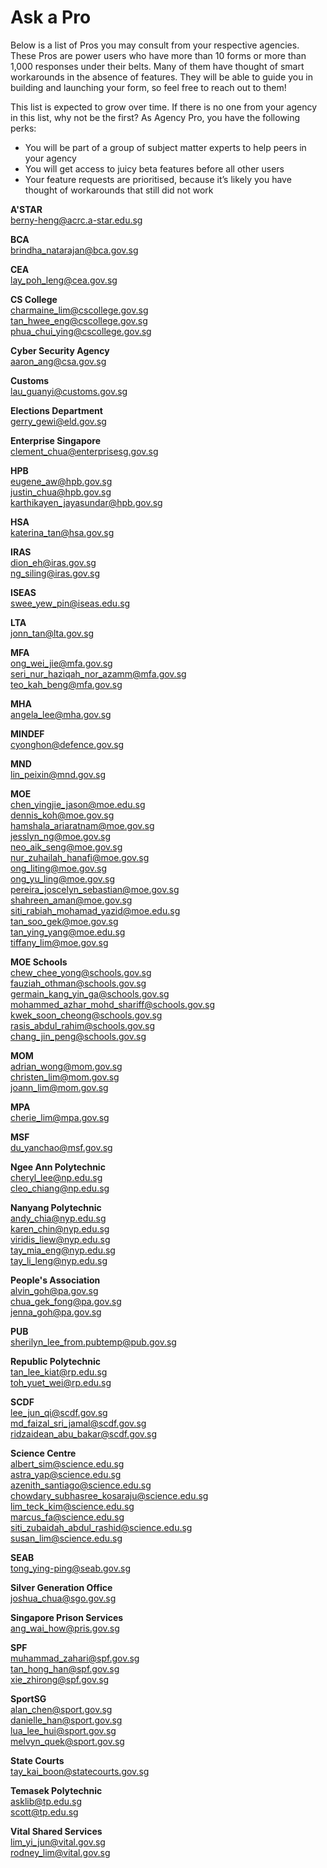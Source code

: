 # Ask a Pro

Below is a list of Pros you may consult from your respective agencies. These Pros are power users who have more than 10 forms or more than 1,000 responses under their belts. Many of them have thought of smart workarounds in the absence of features. They will be able to guide you in building and launching your form, so feel free to reach out to them!

This list is expected to grow over time. If there is no one from your agency in this list, why not be the first? As Agency Pro, you have the following perks:
- You will be part of a group of subject matter experts to help peers in your agency
- You will get access to juicy beta features before all other users
- Your feature requests are prioritised, because it’s likely you have thought of workarounds that still did not work

**A'STAR**  
berny-heng@acrc.a-star.edu.sg  

**BCA**  
brindha_natarajan@bca.gov.sg  

**CEA**  
lay_poh_leng@cea.gov.sg  

**CS College**  
charmaine_lim@cscollege.gov.sg  
tan_hwee_eng@cscollege.gov.sg  
phua_chui_ying@cscollege.gov.sg  

**Cyber Security Agency**  
aaron_ang@csa.gov.sg

**Customs**  
lau_guanyi@customs.gov.sg  

**Elections Department**  
gerry_gewi@eld.gov.sg  

**Enterprise Singapore**  
clement_chua@enterprisesg.gov.sg  

**HPB**  
eugene_aw@hpb.gov.sg  
justin_chua@hpb.gov.sg  
karthikayen_jayasundar@hpb.gov.sg  

**HSA**  
katerina_tan@hsa.gov.sg  

**IRAS**  
dion_eh@iras.gov.sg  
ng_siling@iras.gov.sg  

**ISEAS**  
swee_yew_pin@iseas.edu.sg  

**LTA**  
jonn_tan@lta.gov.sg   

**MFA**    
ong_wei_jie@mfa.gov.sg  
seri_nur_haziqah_nor_azamm@mfa.gov.sg  
teo_kah_beng@mfa.gov.sg  

**MHA**  
angela_lee@mha.gov.sg  

**MINDEF**  
cyonghon@defence.gov.sg  

**MND**  
lin_peixin@mnd.gov.sg  

**MOE**   
chen_yingjie_jason@moe.edu.sg  
dennis_koh@moe.gov.sg   
hamshala_ariaratnam@moe.gov.sg   
jesslyn_ng@moe.gov.sg  
neo_aik_seng@moe.gov.sg  
nur_zuhailah_hanafi@moe.gov.sg    
ong_liting@moe.gov.sg  
ong_yu_ling@moe.gov.sg   
pereira_joscelyn_sebastian@moe.gov.sg  
shahreen_aman@moe.gov.sg  
siti_rabiah_mohamad_yazid@moe.edu.sg  
tan_soo_gek@moe.gov.sg  
tan_ying_yang@moe.edu.sg    
tiffany_lim@moe.gov.sg  

**MOE Schools**  
chew_chee_yong@schools.gov.sg  
fauziah_othman@schools.gov.sg  
germain_kang_yin_ga@schools.gov.sg  
mohammed_azhar_mohd_shariff@schools.gov.sg  
kwek_soon_cheong@schools.gov.sg  
rasis_abdul_rahim@schools.gov.sg  
chang_jin_peng@schools.gov.sg  

**MOM**  
adrian_wong@mom.gov.sg  
christen_lim@mom.gov.sg  
joann_lim@mom.gov.sg  

**MPA**  
cherie_lim@mpa.gov.sg  

**MSF**  
du_yanchao@msf.gov.sg  

**Ngee Ann Polytechnic**  
cheryl_lee@np.edu.sg  
cleo_chiang@np.edu.sg  

**Nanyang Polytechnic**  
andy_chia@nyp.edu.sg  
karen_chin@nyp.edu.sg  
viridis_liew@nyp.edu.sg    
tay_mia_eng@nyp.edu.sg      
tay_li_leng@nyp.edu.sg  

**People's Association**  
alvin_goh@pa.gov.sg  
chua_gek_fong@pa.gov.sg  
jenna_goh@pa.gov.sg  

**PUB**  
sherilyn_lee_from.pubtemp@pub.gov.sg  

**Republic Polytechnic**  
tan_lee_kiat@rp.edu.sg   
toh_yuet_wei@rp.edu.sg  

**SCDF**  
lee_jun_qi@scdf.gov.sg  
md_faizal_sri_jamal@scdf.gov.sg  
ridzaidean_abu_bakar@scdf.gov.sg  

**Science Centre**  
albert_sim@science.edu.sg  
astra_yap@science.edu.sg  
azenith_santiago@science.edu.sg  
chowdary_subhasree_kosaraju@science.edu.sg  
lim_teck_kim@science.edu.sg  
marcus_fa@science.edu.sg  
siti_zubaidah_abdul_rashid@science.edu.sg  
susan_lim@science.edu.sg  

**SEAB**  
tong_ying-ping@seab.gov.sg  

**Silver Generation Office**  
joshua_chua@sgo.gov.sg  

**Singapore Prison Services**  
ang_wai_how@pris.gov.sg  

**SPF**  
muhammad_zahari@spf.gov.sg  
tan_hong_han@spf.gov.sg  
xie_zhirong@spf.gov.sg  

**SportSG**    
alan_chen@sport.gov.sg  
danielle_han@sport.gov.sg   
lua_lee_hui@sport.gov.sg  
melvyn_quek@sport.gov.sg  

**State Courts**  
tay_kai_boon@statecourts.gov.sg  

**Temasek Polytechnic**  
asklib@tp.edu.sg  
scott@tp.edu.sg  

**Vital Shared Services**  
lim_yi_jun@vital.gov.sg  
rodney_lim@vital.gov.sg  
